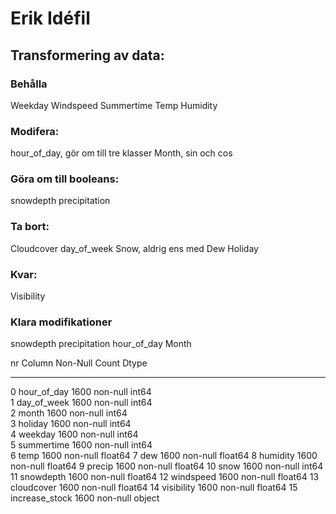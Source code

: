 # Erik Idéfil

## Transformering av data:

### Behålla
Weekday
Windspeed
Summertime
Temp
Humidity

### Modifera:
hour_of_day, gör om till tre klasser
Month, sin och cos


### Göra om till booleans:
snowdepth
precipitation

### Ta bort:
Cloudcover
day_of_week
Snow, aldrig ens med
Dew
Holiday

### Kvar:

Visibility

### Klara modifikationer
snowdepth
precipitation
hour_of_day
Month

nr   Column          Non-Null Count  Dtype  
---  ------          --------------  -----  
 0   hour_of_day     1600 non-null   int64  
 1   day_of_week     1600 non-null   int64  
 2   month           1600 non-null   int64  
 3   holiday         1600 non-null   int64  
 4   weekday         1600 non-null   int64  
 5   summertime      1600 non-null   int64  
 6   temp            1600 non-null   float64
 7   dew             1600 non-null   float64
 8   humidity        1600 non-null   float64
 9   precip          1600 non-null   float64
 10  snow            1600 non-null   int64  
 11  snowdepth       1600 non-null   float64
 12  windspeed       1600 non-null   float64
 13  cloudcover      1600 non-null   float64
 14  visibility      1600 non-null   float64
 15  increase_stock  1600 non-null   object 